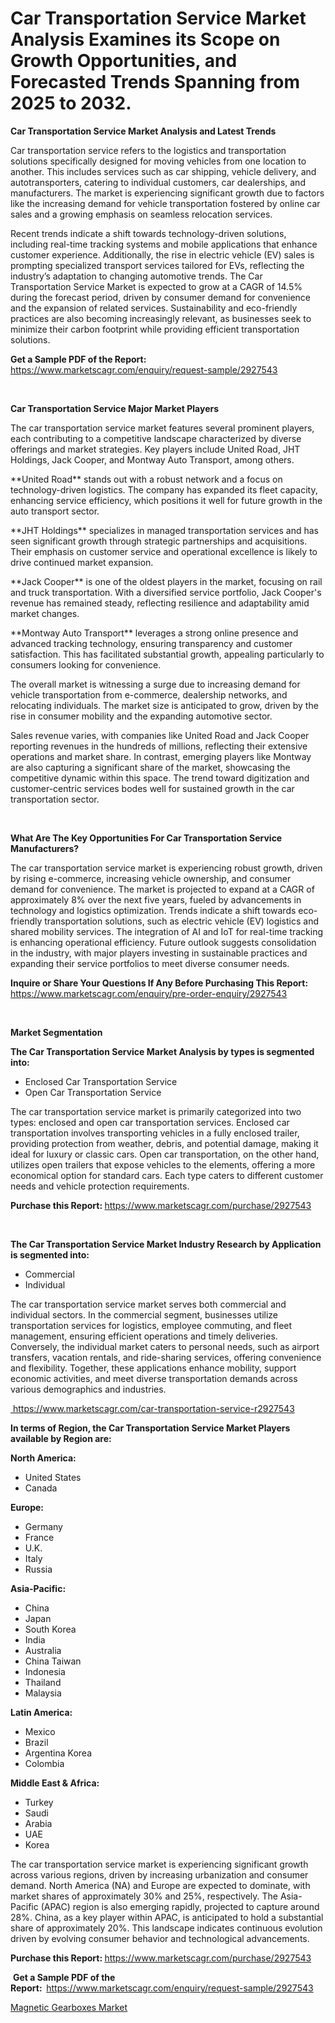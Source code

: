 <p><h1>Car Transportation Service Market Analysis Examines its Scope on Growth Opportunities, and Forecasted Trends Spanning from 2025 to 2032.</h1></p><p><strong>Car Transportation Service Market Analysis and Latest Trends</strong></p>
<p><p>Car transportation service refers to the logistics and transportation solutions specifically designed for moving vehicles from one location to another. This includes services such as car shipping, vehicle delivery, and autotransporters, catering to individual customers, car dealerships, and manufacturers. The market is experiencing significant growth due to factors like the increasing demand for vehicle transportation fostered by online car sales and a growing emphasis on seamless relocation services.</p><p>Recent trends indicate a shift towards technology-driven solutions, including real-time tracking systems and mobile applications that enhance customer experience. Additionally, the rise in electric vehicle (EV) sales is prompting specialized transport services tailored for EVs, reflecting the industry’s adaptation to changing automotive trends. The Car Transportation Service Market is expected to grow at a CAGR of 14.5% during the forecast period, driven by consumer demand for convenience and the expansion of related services. Sustainability and eco-friendly practices are also becoming increasingly relevant, as businesses seek to minimize their carbon footprint while providing efficient transportation solutions.</p></p>
<p><strong>Get a Sample PDF of the Report:&nbsp;</strong> <a href="https://www.marketscagr.com/enquiry/request-sample/2927543?utm_campaign=2866&utm_medium=2&utm_source=Github&utm_content=ia&utm_term=12032025&utm_id=car-transportation-service">https://www.marketscagr.com/enquiry/request-sample/2927543</a></p>
<p>&nbsp;</p>
<p><strong>Car Transportation Service Major Market Players</strong></p>
<p><p>The car transportation service market features several prominent players, each contributing to a competitive landscape characterized by diverse offerings and market strategies. Key players include United Road, JHT Holdings, Jack Cooper, and Montway Auto Transport, among others.</p><p>**United Road** stands out with a robust network and a focus on technology-driven logistics. The company has expanded its fleet capacity, enhancing service efficiency, which positions it well for future growth in the auto transport sector.</p><p>**JHT Holdings** specializes in managed transportation services and has seen significant growth through strategic partnerships and acquisitions. Their emphasis on customer service and operational excellence is likely to drive continued market expansion.</p><p>**Jack Cooper** is one of the oldest players in the market, focusing on rail and truck transportation. With a diversified service portfolio, Jack Cooper's revenue has remained steady, reflecting resilience and adaptability amid market changes.</p><p>**Montway Auto Transport** leverages a strong online presence and advanced tracking technology, ensuring transparency and customer satisfaction. This has facilitated substantial growth, appealing particularly to consumers looking for convenience.</p><p>The overall market is witnessing a surge due to increasing demand for vehicle transportation from e-commerce, dealership networks, and relocating individuals. The market size is anticipated to grow, driven by the rise in consumer mobility and the expanding automotive sector. </p><p>Sales revenue varies, with companies like United Road and Jack Cooper reporting revenues in the hundreds of millions, reflecting their extensive operations and market share. In contrast, emerging players like Montway are also capturing a significant share of the market, showcasing the competitive dynamic within this space. The trend toward digitization and customer-centric services bodes well for sustained growth in the car transportation sector.</p></p>
<p>&nbsp;</p>
<p><strong>What Are The Key Opportunities For Car Transportation Service Manufacturers?</strong></p>
<p><p>The car transportation service market is experiencing robust growth, driven by rising e-commerce, increasing vehicle ownership, and consumer demand for convenience. The market is projected to expand at a CAGR of approximately 8% over the next five years, fueled by advancements in technology and logistics optimization. Trends indicate a shift towards eco-friendly transportation solutions, such as electric vehicle (EV) logistics and shared mobility services. The integration of AI and IoT for real-time tracking is enhancing operational efficiency. Future outlook suggests consolidation in the industry, with major players investing in sustainable practices and expanding their service portfolios to meet diverse consumer needs.</p></p>
<p><strong>Inquire or Share Your Questions If Any Before Purchasing This Report:</strong> <a href="https://www.marketscagr.com/enquiry/pre-order-enquiry/2927543?utm_campaign=2866&utm_medium=2&utm_source=Github&utm_content=ia&utm_term=12032025&utm_id=car-transportation-service">https://www.marketscagr.com/enquiry/pre-order-enquiry/2927543</a></p>
<p>&nbsp;</p>
<p><strong>Market Segmentation</strong></p>
<p><strong>The Car Transportation Service Market Analysis by types is segmented into:</strong></p>
<p><ul><li>Enclosed Car Transportation Service</li><li>Open Car Transportation Service</li></ul></p>
<p><p>The car transportation service market is primarily categorized into two types: enclosed and open car transportation services. Enclosed car transportation involves transporting vehicles in a fully enclosed trailer, providing protection from weather, debris, and potential damage, making it ideal for luxury or classic cars. Open car transportation, on the other hand, utilizes open trailers that expose vehicles to the elements, offering a more economical option for standard cars. Each type caters to different customer needs and vehicle protection requirements.</p></p>
<p><strong>Purchase this Report:&nbsp;</strong><a href="https://www.marketscagr.com/purchase/2927543?utm_campaign=2866&utm_medium=2&utm_source=Github&utm_content=ia&utm_term=12032025&utm_id=car-transportation-service">https://www.marketscagr.com/purchase/2927543</a></p>
<p>&nbsp;</p>
<p><strong>The Car Transportation Service Market Industry Research by Application is segmented into:</strong></p>
<p><ul><li>Commercial</li><li>Individual</li></ul></p>
<p><p>The car transportation service market serves both commercial and individual sectors. In the commercial segment, businesses utilize transportation services for logistics, employee commuting, and fleet management, ensuring efficient operations and timely deliveries. Conversely, the individual market caters to personal needs, such as airport transfers, vacation rentals, and ride-sharing services, offering convenience and flexibility. Together, these applications enhance mobility, support economic activities, and meet diverse transportation demands across various demographics and industries.</p></p>
<p><a href="https://www.marketscagr.com/car-transportation-service-r2927543?utm_campaign=2866&utm_medium=2&utm_source=Github&utm_content=ia&utm_term=12032025&utm_id=car-transportation-service">&nbsp;https://www.marketscagr.com/car-transportation-service-r2927543</a></p>
<p><strong>In terms of Region, the Car Transportation Service Market Players available by Region are:</strong></p>
<p>
    <p> <strong> North America: </strong>
        <ul>
            <li>United States</li>
            <li>Canada</li>
        </ul>
        </p> 
    <p> <strong> Europe: </strong>
        <ul>
            <li>Germany</li>
            <li>France</li>
            <li>U.K.</li>
            <li>Italy</li>
            <li>Russia</li>
        </ul>
        </p> 
    <p> <strong> Asia-Pacific: </strong>
        <ul>
            <li>China</li>
            <li>Japan</li>
            <li>South Korea</li>
            <li>India</li>
            <li>Australia</li>
            <li>China Taiwan</li>
            <li>Indonesia</li>
            <li>Thailand</li>
            <li>Malaysia</li>
        </ul>
        </p> 
    <p> <strong> Latin America: </strong>
        <ul>
            <li>Mexico</li>
            <li>Brazil</li>
            <li>Argentina Korea</li>
            <li>Colombia</li>
        </ul>
        </p> 
    <p> <strong> Middle East & Africa: </strong>
        <ul>
            <li>Turkey</li>
            <li>Saudi</li>
            <li>Arabia</li>
            <li>UAE</li>
            <li>Korea</li>
        </ul>
    </p>
    </p>
<p><p>The car transportation service market is experiencing significant growth across various regions, driven by increasing urbanization and consumer demand. North America (NA) and Europe are expected to dominate, with market shares of approximately 30% and 25%, respectively. The Asia-Pacific (APAC) region is also emerging rapidly, projected to capture around 28%. China, as a key player within APAC, is anticipated to hold a substantial share of approximately 20%. This landscape indicates continuous evolution driven by evolving consumer behavior and technological advancements.</p></p>
<p><strong>Purchase this Report: </strong><a href="https://www.marketscagr.com/purchase/2927543?utm_campaign=2866&utm_medium=2&utm_source=Github&utm_content=ia&utm_term=12032025&utm_id=car-transportation-service">https://www.marketscagr.com/purchase/2927543</a></p>
<p>&nbsp;<strong>Get a Sample PDF of the Report:&nbsp;&nbsp;</strong><a href="https://www.marketscagr.com/enquiry/request-sample/2927543?utm_campaign=2866&utm_medium=2&utm_source=Github&utm_content=ia&utm_term=12032025&utm_id=car-transportation-service">https://www.marketscagr.com/enquiry/request-sample/2927543</a></p>
<p><strong></strong></p>
<p><p><a href="https://github.com/birbamanan03/Market-Research-Report-List-1/blob/main/magnetic-gearboxes-market.md?utm_campaign=2866&utm_medium=2&utm_source=Github&utm_content=ia&utm_term=12032025&utm_id=car-transportation-service">Magnetic Gearboxes Market</a></p></p>